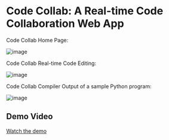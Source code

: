 # Code Collab: A Real-time Code Collaboration Web App

Code Collab Home Page:

![image](https://github.com/user-attachments/assets/c628910d-f0ae-4193-a423-ec29f98d3412)


Code Collab Real-time Code Editing:

![image](https://github.com/user-attachments/assets/e7216dbe-b100-4398-a6dd-834d59c40c29)


Code Collab Compiler Output of a sample Python program:

![image](https://github.com/user-attachments/assets/815e1e96-34b4-4388-abb9-027cb2356db9)

## Demo Video
[Watch the demo](https://github.com/user-attachments/assets/4d263787-66d3-4748-b4f8-3a4950562c80)
